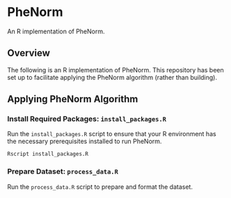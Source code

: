 # PheNorm

An R implementation of PheNorm.

## Overview

The following is an R implementation of PheNorm. This repository has been set up to facilitate applying the PheNorm algorithm (rather than building). 

## Applying PheNorm Algorithm

### Install Required Packages: `install_packages.R`

Run the `install_packages.R` script to ensure that your R environment has the necessary prerequisites installed to run PheNorm.

    Rscript install_packages.R

### Prepare Dataset: `process_data.R`

Run the `process_data.R` script to prepare and format the dataset.


